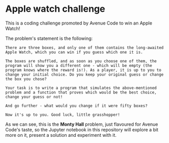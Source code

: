 # Apple watch challenge

This is a coding challenge promoted by Avenue Code to win an Apple Watch!

The problem's statement is the following:

```
There are three boxes, and only one of them contains the long-awaited Apple Watch, which you can win if you guess which one it is.

The boxes are shuffled, and as soon as you choose one of them, the program will show you a different one - which will be empty (the program knows where the reward is!). As a player, it is up to you to change your initial choice. Do you keep your original guess or change the box you chose?

Your task is to write a program that simulates the above-mentioned problem and a function that proves which would be the best choice, change your guess or not!

And go further - what would you change if it were fifty boxes?

Now it's up to you. Good luck, little grasshopper!
```

As we can see, this is the **Monty Hall** problem, just flavoured for Avenue Code's taste, so the Jupyter notebook in this repository will explore a bit more on it,  present a solution and experiment with it.
